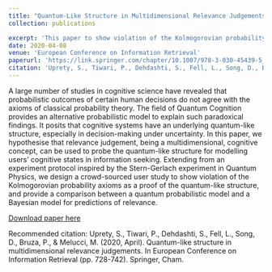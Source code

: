 ```yaml
---
title: "Quantum-Like Structure in Multidimensional Relevance Judgements"
collection: publications

excerpt: 'This paper to show violation of the Kolmogorovian probability especially in decision-making under uncertainty, and provide quantum-like structure to model those uncertainty.'
date: 2020-04-08
venue: 'European Conference on Information Retrieval'
paperurl: 'https://link.springer.com/chapter/10.1007/978-3-030-45439-5_48'
citation: 'Uprety, S., Tiwari, P., Dehdashti, S., Fell, L., Song, D., Bruza, P., & Melucci, M. (2020, April). Quantum-like structure in multidimensional relevance judgements. In European Conference on Information Retrieval (pp. 728-742). Springer, Cham.'
---
```

A large number of studies in cognitive science have revealed that probabilistic outcomes of certain human decisions do not agree with the axioms of classical probability theory. The field of Quantum Cognition provides an alternative probabilistic model to explain such paradoxical findings. It posits that cognitive systems have an underlying quantum-like structure, especially in decision-making under uncertainty. In this paper, we hypothesise that relevance judgement, being a multidimensional, cognitive concept, can be used to probe the quantum-like structure for modelling users’ cognitive states in information seeking. Extending from an experiment protocol inspired by the Stern-Gerlach experiment in Quantum Physics, we design a crowd-sourced user study to show violation of the Kolmogorovian probability axioms as a proof of the quantum-like structure, and provide a comparison between a quantum probabilistic model and a Bayesian model for predictions of relevance.

[Download paper here](https://github.com/prayagtiwari/prayagtiwari.github.io/tree/master/files/QuLRelevance.pdf)

Recommended citation: Uprety, S., Tiwari, P., Dehdashti, S., Fell, L., Song, D., Bruza, P., & Melucci, M. (2020, April). Quantum-like structure in multidimensional relevance judgements. In European Conference on Information Retrieval (pp. 728-742). Springer, Cham.
